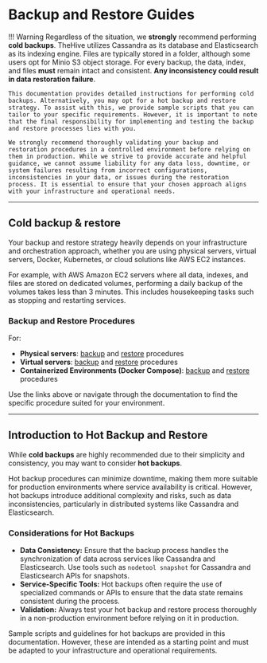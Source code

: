 # Backup and Restore Guides

!!! Warning
    Regardless of the situation, we **strongly** recommend performing **cold backups**. TheHive utilizes Cassandra as its database and Elasticsearch as its indexing engine. Files are typically stored in a folder, although some users opt for Minio S3 object storage. For every backup, the data, index, and files **must** remain intact and consistent. **Any inconsistency could result in data restoration failure**.

    This documentation provides detailed instructions for performing cold backups. Alternatively, you may opt for a hot backup and restore strategy. To assist with this, we provide sample scripts that you can tailor to your specific requirements. However, it is important to note that the final responsibility for implementing and testing the backup and restore processes lies with you.

    We strongly recommend thoroughly validating your backup and restoration procedures in a controlled environment before relying on them in production. While we strive to provide accurate and helpful guidance, we cannot assume liability for any data loss, downtime, or system failures resulting from incorrect configurations, inconsistencies in your data, or issues during the restoration process. It is essential to ensure that your chosen approach aligns with your infrastructure and operational needs.

---
## Cold backup & restore

Your backup and restore strategy heavily depends on your infrastructure and orchestration approach, whether you are using physical servers, virtual servers, Docker, Kubernetes, or cloud solutions like AWS EC2 instances.

For example, with AWS Amazon EC2 servers where all data, indexes, and files are stored on dedicated volumes, performing a daily backup of the volumes takes less than 3 minutes. This includes housekeeping tasks such as stopping and restarting services.


### Backup and Restore Procedures

For: 

* **Physical servers**: [backup](./backup/physical-server.md) and [restore](./restore/physical-server.md) procedures
* **Virtual servers**: [backup](./backup/virtual-server.md) and [restore](./restore/virtual-server.md) procedures
* **Containerized Environments (Docker Compose)**: [backup](./backup/docker-compose.md) and [restore](./restore/docker-compose.md) procedures
 

Use the links above or navigate through the documentation to find the specific procedure suited for your environment.


---
## Introduction to Hot Backup and Restore

While **cold backups** are highly recommended due to their simplicity and consistency, you may want to consider **hot backups**.  

Hot backup procedures can minimize downtime, making them more suitable for production environments where service availability is critical. However, hot backups introduce additional complexity and risks, such as data inconsistencies, particularly in distributed systems like Cassandra and Elasticsearch.

### Considerations for Hot Backups

- **Data Consistency:** Ensure that the backup process handles the synchronization of data across services like Cassandra and Elasticsearch. Use tools such as `nodetool snapshot` for Cassandra and Elasticsearch APIs for snapshots.  
- **Service-Specific Tools:** Hot backups often require the use of specialized commands or APIs to ensure that the data state remains consistent during the process.  
- **Validation:** Always test your hot backup and restore process thoroughly in a non-production environment before relying on it in production.  

Sample scripts and guidelines for hot backups are provided in this documentation. However, these are intended as a starting point and must be adapted to your infrastructure and operational requirements.
